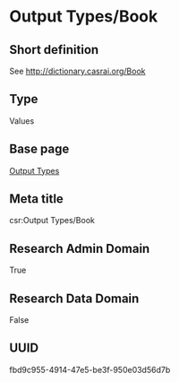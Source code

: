 # Output Types/Book
## Short definition
See http://dictionary.casrai.org/Book
## Type
Values
## Base page
[Output Types](../../Picklists/Output%20Types.md)
## Meta title
csr:Output Types/Book
## Research Admin Domain
True
## Research Data Domain
False
## UUID
fbd9c955-4914-47e5-be3f-950e03d56d7b
